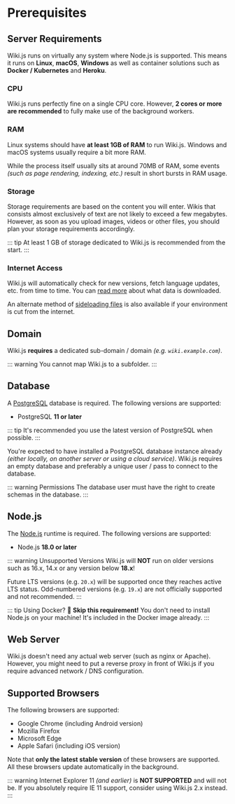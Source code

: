 # Prerequisites

## Server Requirements

Wiki.js runs on virtually any system where Node.js is supported.
This means it runs on **Linux**, **macOS**, **Windows** as well as container solutions such as **Docker / Kubernetes** and **Heroku**.

### CPU
Wiki.js runs perfectly fine on a single CPU core. However, **2 cores or more are recommended** to fully make use of the background workers.

### RAM
Linux systems should have **at least 1GB of RAM** to run Wiki.js. Windows and macOS systems usually require a bit more RAM.

While the process itself usually sits at around 70MB of RAM, some events *(such as page rendering, indexing, etc.)* result in short bursts in RAM usage.

### Storage
Storage requirements are based on the content you will enter. Wikis that consists almost exclusively of text are not likely to exceed a few megabytes. However, as soon as you upload images, videos or other files, you should plan your storage requirements accordingly.

::: tip
At least 1 GB of storage dedicated to Wiki.js is recommended from the start.
:::

### Internet Access
Wiki.js will automatically check for new versions, fetch language updates, etc. from time to time. You can [read more](/docs/) about what data is downloaded.

An alternate method of [sideloading files](/docs/) is also available if your environment is cut from the internet.

## Domain

Wiki.js **requires** a dedicated sub-domain / domain *(e.g. `wiki.example.com`)*.

::: warning
You cannot map Wiki.js to a subfolder.
:::

## Database

A [PostgreSQL](https://www.postgresql.org/download/) database is required. The following versions are supported:

- PostgreSQL **11 or later**

::: tip
It's recommended you use the latest version of PostgreSQL when possible.
:::

You're expected to have installed a PostgreSQL database instance already *(either locally, on another server or using a cloud service)*. Wiki.js requires an empty database and preferably a unique user / pass to connect to the database.

::: warning Permissions
The database user must have the right to create schemas in the database.
:::

## Node.js

The [Node.js](https://nodejs.org/) runtime is required. The following versions are supported:

- Node.js **18.0 or later**

::: warning Unsupported Versions
Wiki.js will **NOT** run on older versions such as 16.x, 14.x or any version below **18.x**!

Future LTS versions (e.g. `20.x`) will be supported once they reaches active LTS status.
Odd-numbered versions (e.g. `19.x`) are not officially supported and not recommended.
:::

::: tip Using Docker? :whale:
**Skip this requirement!** You don't need to install Node.js on your machine! It's included in the Docker image already.
:::

## Web Server

Wiki.js doesn't need any actual web server (such as nginx or Apache). However, you might need to put a reverse proxy in front of Wiki.js if you require advanced network / DNS configuration.

## Supported Browsers

The following browsers are supported:

- Google Chrome (including Android version)
- Mozilla Firefox
- Microsoft Edge
- Apple Safari (including iOS version)

Note that **only the latest stable version** of these browsers are supported. All these browsers update automatically in the background.

::: warning
Internet Explorer 11 *(and earlier)* is **NOT SUPPORTED** and will not be. If you absolutely require IE 11 support, consider using Wiki.js 2.x instead.
:::